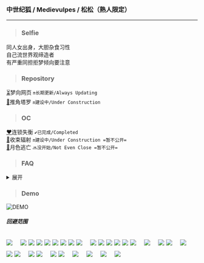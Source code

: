 ### <p><b>中世纪狐 / Medievulpes / 松松（熟人限定）</b></p>

---
> ### Selfie
同人女出身，大胆杂食习性<br>
自己流世界观缔造者<br>
有严重同担拒梦倾向要注意

> ### Repository
[⏳](https://oikadion.vercel.app)梦向网页 <code>🔛长期更新/Always Updating</code><br>
[🔮](https://medievulpes.github.io/Tarot/)推角塔罗 <code>🔛建设中/Under Construction</code>

> ### OC
[❤️](https://l-d.vercel.app)连锁失衡 <code>✔️已完成/Completed</code><br>
[💚](https://medievulpes.github.io/RC/)收束辐射 <code>🔛建设中/Under Construction =暂不公开=</code><br>
[💙](https://medievulpes.github.io/ME/)月色逃亡 <code>🔜没开始/Not Even Close =暂不公开=</code><br>

> ### FAQ
> 
<details>
 <summary>展开</summary>
    
###### Q：关于『中世纪狐』的由来

    源于某三国同人。主角是狐妖设定的钟会，钟会字士季，就成了中世纪（钟士季）狐。
    虽说现在早就淡坑了，但是白月光。
    顺带一提，Medievulpes是medieval（中世纪）和vulpes（狐）的组合。字面含义。
    
###### Q：梦向和OC的互动

    记录在这里的所有原创内容，包括OC、自设、梦向，均处于同一世界观下。
    即便如此，时间与空间位面仍有完全错开的可能。因此角色之间有些有联系，有些没有。
    譬如，与梦向剧情相关较大的连锁失衡和收束辐射，分别衔接了自设-戴昂涅尔这一角色的过去与现在和现在与未来。
    而月色逃亡基本跟我没有关系。

###### Q：为什么自设是吸血鬼
   
    我一直很喜欢打这个比方：如果让一颗球垂直穿过一个平面，生活在这个平面世界的二维人会看到什么呢？
    出现一个点、扩大成一个圆、继续变大、随后缩小、又变回点、最后消失。
    二维人无法想象这是一个球，因为所处的维度限制了它们的认知。
    同样的道理，如果把我本人压成一张纸片，反映的也只是我的一个侧面。
    你能证明纸片人看我时看到的不是我自设的那个模样吗？
    至于为什么是吸血鬼，很多设定是事出有因的（目移
</details> 

> ### Demo
    
![DEMO](https://github.com/Medievulpes/Medievulpes/blob/main/demo.gif)<br>


##### 回避范围
    
![](https://img.shields.io/badge/ハイキュー-及川徹-6AB7A7)　![](https://img.shields.io/badge/あんスタ-月永レオ-EC6D51) ![](https://img.shields.io/badge/-朔間凛月-001E43) ![](https://img.shields.io/badge/-瀬名泉-BBDBF3) ![](https://img.shields.io/badge/-鳴上嵐-EDDE7B) ![](https://img.shields.io/badge/-朱桜司-942343) ![](https://img.shields.io/badge/-斎宮宗-E3ACAE) ![](https://img.shields.io/badge/-伏見弓弦-3E62AD) ![](https://img.shields.io/badge/-七種茨-74325C)　![](https://img.shields.io/badge/ブラスタ-ギィ-E9CD9B) ![](https://img.shields.io/badge/-玻璃-15A278) ![](https://img.shields.io/badge/-晶-7AAEE0) ![](https://img.shields.io/badge/-ケイ-FEC91B) ![](https://img.shields.io/badge/-リンドウ-18929F) ![](https://img.shields.io/badge/-マイカ-CB3889)　![](https://img.shields.io/badge/アオペラ-猫屋敷由比-CA9E36)　![](https://img.shields.io/badge/ツイステ-フロイド-9187CB) ![](https://img.shields.io/badge/-ジェイド-9187CB)　![](https://img.shields.io/badge/文スト-フランシス・F-F6D231)　![](https://img.shields.io/badge/FGO-クー・フーリン-4982C7) ![](https://img.shields.io/badge/-ジェームズ・モリアーティ-A4A59D)　![](https://img.shields.io/badge/ヒロアカ-爆豪勝己-E45602) ![](https://img.shields.io/badge/-切島鋭児郎-BA3526)　![](https://img.shields.io/badge/ヒプマイ-入間銃兎-014EFF) ![](https://img.shields.io/badge/-有栖川帝統-FFC801)　![](https://img.shields.io/badge/ヤリ部-百合絢斗-FF3BE8)　![](https://img.shields.io/badge/エースリー-皇天馬-F5A31C)　![](https://img.shields.io/badge/キンプリ-十王院カケル-CB6817)　![](https://img.shields.io/badge/ダンガンロンパ-田中眼蛇夢-874968)
---

